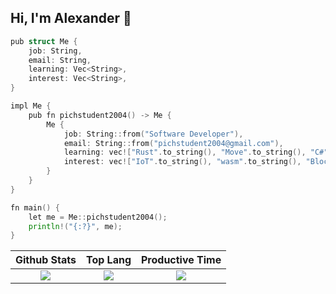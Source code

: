 ## Hi, I'm Alexander 👋 

```go
pub struct Me {
    job: String,
    email: String,
    learning: Vec<String>,
    interest: Vec<String>,
}

impl Me {
    pub fn pichstudent2004() -> Me {
        Me {
            job: String::from("Software Developer"),
            email: String::from("pichstudent2004@gmail.com"),
            learning: vec!["Rust".to_string(), "Move".to_string(), "C#".to_string(), "NestJS".to_string()],
            interest: vec!["IoT".to_string(), "wasm".to_string(), "Blockchain".to_string(), "ML".to_string()],
        }
    }
}

fn main() {
    let me = Me::pichstudent2004();
    println!("{:?}", me);
}

```

|Github Stats|Top Lang|Productive Time|
|:---:|:---:|:---:|
|![](https://github-readme-stats-sigma-five.vercel.app/api?username=pichtranst123&count_private=true&show_icons=true&theme=dracula)|![](https://github-profile-summary-cards.vercel.app/api/cards/repos-per-language?username=pichtranst123&theme=dracula)|![](https://github-profile-summary-cards.vercel.app/api/cards/productive-time?username=pichtranst123&theme=dracula)|
